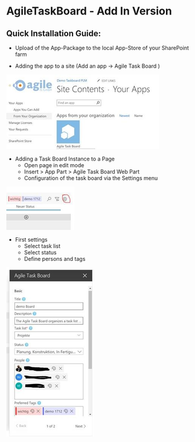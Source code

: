 # AgileTaskBoard - Add In Version

## Quick Installation Guide:

- Upload of the App-Package to the local App-Store of your SharePoint farm

- Adding the app to a site (Add an app -> Agile Task Board )

 ![Site Contents](https://raw.githubusercontent.com/AgileIS/AgileTaskBoard/master/docs/images/SiteContents.jpg)

- Adding a Task Board Instance to a Page
  - Open page in edit mode
  - Insert > App Part > Agile Task Board Web Part
  - Configuration of the task board via the Settings menu

![Task Board Settings Button](https://raw.githubusercontent.com/AgileIS/AgileTaskBoard/master/docs/images/TaskBoardSettingsButton.jpg)

- First settings
  - Select task list
  - Select status
  - Define persons and tags

 ![Task Board Settings](https://raw.githubusercontent.com/AgileIS/AgileTaskBoard/master/docs/images/TaskBoardSettings.jpg)

